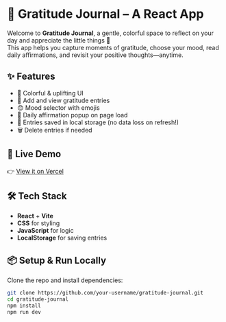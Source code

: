 # 🌼 Gratitude Journal – A React App

Welcome to **Gratitude Journal**, a gentle, colorful space to reflect on your day and appreciate the little things 🌈  
This app helps you capture moments of gratitude, choose your mood, read daily affirmations, and revisit your positive thoughts—anytime.

## ✨ Features

- 🎨 Colorful & uplifting UI
- 💭 Add and view gratitude entries
- 😊 Mood selector with emojis
- 🧘 Daily affirmation popup on page load
- 💾 Entries saved in local storage (no data loss on refresh!)
- 🗑️ Delete entries if needed

## 🚀 Live Demo

👉 [View it on Vercel](https://gratitude-journal-ten.vercel.app/)

## 🛠️ Tech Stack

- **React** + **Vite**
- **CSS** for styling
- **JavaScript** for logic
- **LocalStorage** for saving entries

## 📦 Setup & Run Locally

Clone the repo and install dependencies:

```bash
git clone https://github.com/your-username/gratitude-journal.git
cd gratitude-journal
npm install
npm run dev
